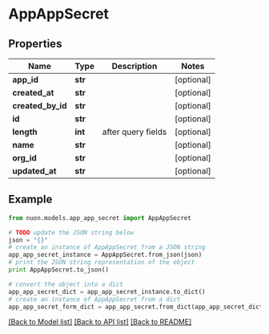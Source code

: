 # AppAppSecret


## Properties

Name | Type | Description | Notes
------------ | ------------- | ------------- | -------------
**app_id** | **str** |  | [optional] 
**created_at** | **str** |  | [optional] 
**created_by_id** | **str** |  | [optional] 
**id** | **str** |  | [optional] 
**length** | **int** | after query fields | [optional] 
**name** | **str** |  | [optional] 
**org_id** | **str** |  | [optional] 
**updated_at** | **str** |  | [optional] 

## Example

```python
from nuon.models.app_app_secret import AppAppSecret

# TODO update the JSON string below
json = "{}"
# create an instance of AppAppSecret from a JSON string
app_app_secret_instance = AppAppSecret.from_json(json)
# print the JSON string representation of the object
print AppAppSecret.to_json()

# convert the object into a dict
app_app_secret_dict = app_app_secret_instance.to_dict()
# create an instance of AppAppSecret from a dict
app_app_secret_form_dict = app_app_secret.from_dict(app_app_secret_dict)
```
[[Back to Model list]](../README.md#documentation-for-models) [[Back to API list]](../README.md#documentation-for-api-endpoints) [[Back to README]](../README.md)


